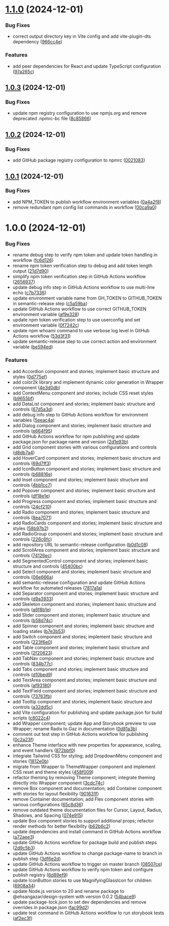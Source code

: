 # [1.1.0](https://github.com/ehsangazar/design-system/compare/v1.0.3...v1.1.0) (2024-12-01)


### Bug Fixes

* correct output directory key in Vite config and add vite-plugin-dts dependency ([966cc4e](https://github.com/ehsangazar/design-system/commit/966cc4e74ab2746967f72a3606f47ea2bd20a474))


### Features

* add peer dependencies for React and update TypeScript configuration ([97a265c](https://github.com/ehsangazar/design-system/commit/97a265cfc926d063ca718c2acc8b72cb9f118dad))

## [1.0.3](https://github.com/ehsangazar/design-system/compare/v1.0.2...v1.0.3) (2024-12-01)


### Bug Fixes

* update npm registry configuration to use npmjs.org and remove deprecated .npmrc-bc file ([8c85866](https://github.com/ehsangazar/design-system/commit/8c85866fee7d5defa623ae2c304ebef161d125ee))

## [1.0.2](https://github.com/ehsangazar/design-system/compare/v1.0.1...v1.0.2) (2024-12-01)


### Bug Fixes

* add GitHub package registry configuration to npmrc ([0021083](https://github.com/ehsangazar/design-system/commit/00210836734679d0f788d5367cdc549569806f67))

## [1.0.1](https://github.com/ehsangazar/design-system/compare/v1.0.0...v1.0.1) (2024-12-01)


### Bug Fixes

* add NPM_TOKEN to publish workflow environment variables ([0a4a2f8](https://github.com/ehsangazar/design-system/commit/0a4a2f8f6ec17f2f61057d42228404b5b72db84b))
* remove redundant npm config list commands in workflow ([00ca9a0](https://github.com/ehsangazar/design-system/commit/00ca9a00e5e981ccafc3a68e8047223ebef501b1))

# 1.0.0 (2024-12-01)


### Bug Fixes

* rename debug step to verify npm token and update token handling in workflow ([fc6d126](https://github.com/ehsangazar/design-system/commit/fc6d12669b679ca13e71b5376a20fa0533f313be))
* rename npm token verification step to debug and add token length output ([21d7d90](https://github.com/ehsangazar/design-system/commit/21d7d9071fbf1be8a02a826ee240d43160c9103a))
* simplify npm token verification step in GitHub Actions workflow ([2656937](https://github.com/ehsangazar/design-system/commit/26569371bb2e52208988e467db20ae02871a3459))
* update debug info step in GitHub Actions workflow to use multi-line echo ([c7b7336](https://github.com/ehsangazar/design-system/commit/c7b733660effa31d53ef831a166dcaa80b325df7))
* update environment variable name from GH_TOKEN to GITHUB_TOKEN in semantic-release step ([c5a59ba](https://github.com/ehsangazar/design-system/commit/c5a59bac90b731b9f7fd15c95af3e467034cd682))
* update GitHub Actions workflow to use correct GITHUB_TOKEN environment variable ([af9e328](https://github.com/ehsangazar/design-system/commit/af9e328a09590845a427c2898874b7022db83d3f))
* update npm token verification step to use userconfig and set environment variable ([0f7242c](https://github.com/ehsangazar/design-system/commit/0f7242c7a924aef0ab61e10e58effe54628cfa11))
* update npm whoami command to use verbose log level in GitHub Actions workflow ([53d3f31](https://github.com/ehsangazar/design-system/commit/53d3f317cf8b9a9e9c54f166684314484daa9a1a))
* update semantic-release step to use correct action and environment variable ([be594ed](https://github.com/ehsangazar/design-system/commit/be594edf8ed9450e9ebd67d06167d184b979cf5f))


### Features

* add Accordion component and stories; implement basic structure and styles ([0d775ef](https://github.com/ehsangazar/design-system/commit/0d775ef33d3b9359ac2b464002a3be393c717e56))
* add color2k library and implement dynamic color generation in Wrapper component ([4e3d0db](https://github.com/ehsangazar/design-system/commit/4e3d0dbd01fda1033151b379b8728480006f30a1))
* add ContextMenu component and stories; include CSS reset styles ([b9655bf](https://github.com/ehsangazar/design-system/commit/b9655bfc20c461e2d1d0df6f2f6f0d70d51472bd))
* add DataList component and stories; implement basic structure and controls ([67d5a3d](https://github.com/ehsangazar/design-system/commit/67d5a3d316655e50920774b96dd51f7f69c20570))
* add debug info step to GitHub Actions workflow for environment variables ([5eeac4a](https://github.com/ehsangazar/design-system/commit/5eeac4aba341ac73194497217eb35e79c9972001))
* add Dialog component and stories; implement basic structure and controls ([e664f95](https://github.com/ehsangazar/design-system/commit/e664f95e9c284a23fdf74f143480eee4d2eae61a))
* add GitHub Actions workflow for npm publishing and update package.json for package name and version ([2d1e93b](https://github.com/ehsangazar/design-system/commit/2d1e93bc94b30ff92150bd7a8e846a20b3a9191d))
* add Grid component stories with various configurations and controls ([d8db7a4](https://github.com/ehsangazar/design-system/commit/d8db7a48d213b686635d9a8a6c205fcb48037bd2))
* add HoverCard component and stories; implement basic structure and controls ([69d7ff3](https://github.com/ehsangazar/design-system/commit/69d7ff3cc5c8fe7f6d442b8e13747434b45b571a))
* add IconButton component and stories; implement basic structure and controls ([b68816e](https://github.com/ehsangazar/design-system/commit/b68816ec2b76e2f78a11f67335a21a6c78103757))
* add Inset component and stories; implement basic structure and controls ([4bb1cc7](https://github.com/ehsangazar/design-system/commit/4bb1cc71de00f169c341d86d8e3b7358d4847048))
* add Popover component and stories; implement basic structure and controls ([df18e1e](https://github.com/ehsangazar/design-system/commit/df18e1ed09480d719bf430d102c08e6863f8a8f3))
* add Progress component and stories; implement basic structure and controls ([24cf210](https://github.com/ehsangazar/design-system/commit/24cf2103247be77fc75e1622afd6e5cdd48d22bf))
* add Radio component and stories; implement basic structure and controls ([8ea7071](https://github.com/ehsangazar/design-system/commit/8ea70710de370d14551d99ddb2c4d0ac4f37dc6a))
* add RadioCards component and stories; implement basic structure and styles ([58b97b2](https://github.com/ehsangazar/design-system/commit/58b97b29ca5092b690c83de02a2dc08f4226fc2b))
* add RadioGroup component and stories; implement basic structure and controls ([226c6fc](https://github.com/ehsangazar/design-system/commit/226c6fcac7b0bbf49e3e6a17c201a95a52c2cad9))
* add repository URL to semantic-release configuration ([b0d1c08](https://github.com/ehsangazar/design-system/commit/b0d1c0812a997ac0ddac18add2949ff6ce4cb40f))
* add ScrollArea component and stories; implement basic structure and controls ([74126ec](https://github.com/ehsangazar/design-system/commit/74126ec5e089af358facca3e464f7b0381b230ae))
* add SegmentedControl component and stories; implement basic structure and controls ([45400bc](https://github.com/ehsangazar/design-system/commit/45400bcd40c543d58793894c5221da7279dbdd23))
* add Select component and stories; implement basic structure and controls ([06e666a](https://github.com/ehsangazar/design-system/commit/06e666ade0f031fae45d10d7dd6ebb38be908204))
* add semantic-release configuration and update GitHub Actions workflow for automated releases ([7817a1a](https://github.com/ehsangazar/design-system/commit/7817a1add2918d86116d2bd54266bfebfdb3abd8))
* add Separator component and stories; implement basic structure and controls ([d9a3933](https://github.com/ehsangazar/design-system/commit/d9a39330fbdb5865aa9548a9a83d5ca3c1e4da83))
* add Skeleton component and stories; implement basic structure and controls ([a6f8b1e](https://github.com/ehsangazar/design-system/commit/a6f8b1edd7a9a4b82611249e3312051af93b5ee4))
* add Slider component and stories; implement basic structure and controls ([b58d74c](https://github.com/ehsangazar/design-system/commit/b58d74cc1c66ad4b654658726993ed4822d4efb0))
* add Spinner component and stories; implement basic structure and loading states ([b7e3b53](https://github.com/ehsangazar/design-system/commit/b7e3b53a9432bb9795313c6e3b7edb61b31bb468))
* add Switch component and stories; implement basic structure and controls ([223f6e0](https://github.com/ehsangazar/design-system/commit/223f6e0ed9f6a29d983d1ebbfc9e3928cb3fa353))
* add Table component and stories; implement basic structure and controls ([2f20623](https://github.com/ehsangazar/design-system/commit/2f2062389b47b07e938c3ed48f4ee5f9c812251d))
* add TabNav component and stories; implement basic structure and controls ([834b77c](https://github.com/ehsangazar/design-system/commit/834b77c1ee85fc68cf9bfefbf4508be23ef374f8))
* add Tabs component and stories; implement basic structure and controls ([d10bed9](https://github.com/ehsangazar/design-system/commit/d10bed9dd4151ae9ffca100bc19c4806c1077191))
* add TextArea component and stories; implement basic structure and controls ([af93180](https://github.com/ehsangazar/design-system/commit/af931804e5d22bd22b2c7aaa35886016607e675b))
* add TextField component and stories; implement basic structure and controls ([73763fb](https://github.com/ehsangazar/design-system/commit/73763fb9c58fb7f15c34dac336372c3862dbba83))
* add Tooltip component and stories; implement basic structure and controls ([a32dd5c](https://github.com/ehsangazar/design-system/commit/a32dd5c30ec6a7ca08b46a7d6208fedf66a36116))
* add Vite configuration for publishing and update package.json for build scripts ([c8022c4](https://github.com/ehsangazar/design-system/commit/c8022c4b4034d9e35e2e4ae8c0fd9e391e95d637))
* add Wrapper component; update App and Storybook preview to use Wrapper; rename Radix to Gaz in documentation ([0d81a3b](https://github.com/ehsangazar/design-system/commit/0d81a3bb0087e409dc0fdd29f6076d57d0dd0fb6))
* comment out test step in GitHub Actions workflow for publishing ([0c2a23f](https://github.com/ehsangazar/design-system/commit/0c2a23f5f966429a34a11f743e12a7fcca7cdd52))
* enhance Theme interface with new properties for appearance, scaling, and event handlers ([872bbf0](https://github.com/ehsangazar/design-system/commit/872bbf0657d1fef0c16c73cda937f716b5a5a4a6))
* integrate Tailwind CSS for styling; add DropdownMenu component and stories ([1812e0b](https://github.com/ehsangazar/design-system/commit/1812e0ba460dce2139921570dbf0a24fe3d658bf))
* migrate from Wrapper to ThemeWrapper component and implement CSS reset and theme styles ([458f009](https://github.com/ehsangazar/design-system/commit/458f0092685a987daccefb5878ba26b0726c51e3))
* refactor theming by removing Theme component; integrate theming directly into Wrapper component ([3cdc74c](https://github.com/ehsangazar/design-system/commit/3cdc74c199a44054478bdf767d69ad7813fd91d4))
* remove Box component and documentation; add Container component with stories for layout flexibility ([901631f](https://github.com/ehsangazar/design-system/commit/901631fefec69ff4878c22dda0583a8eb2baa585))
* remove Container documentation; add Flex component stories with various configurations ([65c8d36](https://github.com/ehsangazar/design-system/commit/65c8d362083b09490a1fd5167383e7923e63e990))
* remove outdated theme documentation files for Cursor, Layout, Radius, Shadows, and Spacing ([074e915](https://github.com/ehsangazar/design-system/commit/074e915666ab6a9d28605c15478604a4a3d0f133))
* update Box component stories to support additional props; refactor render methods for better flexibility ([b62b6c2](https://github.com/ehsangazar/design-system/commit/b62b6c2870045d5831ca092abf2476b0ac43cdcb))
* update dependencies and install command in GitHub Actions workflow ([a72aee3](https://github.com/ehsangazar/design-system/commit/a72aee30cda52b64802f093b320694f3b8eab7f3))
* update GitHub Actions workflow for package build and publish steps ([2d9c5b3](https://github.com/ehsangazar/design-system/commit/2d9c5b3f77a3b4019f0f0ea611a473e80ff5b04b))
* update GitHub Actions workflow to change package-name to branch in publish step ([3df6e2d](https://github.com/ehsangazar/design-system/commit/3df6e2dcb2d1c4cd58943dbde770304e16291ee0))
* update GitHub Actions workflow to trigger on master branch ([08507ce](https://github.com/ehsangazar/design-system/commit/08507ce7f2c6d090d018bab08dff38aa8462e317))
* update GitHub Actions workflow to verify npm token and configure publish registry ([6d89ef9](https://github.com/ehsangazar/design-system/commit/6d89ef9920c6c753997d2ace602b7c70a46b0f40))
* update IconButton stories to use MagnifyingGlassIcon for children ([6908a34](https://github.com/ehsangazar/design-system/commit/6908a345da792759d83aa1f0f119cc87fe3f1b0f))
* update Node.js version to 20 and rename package to @ehsangazar/design-system with version 0.0.2 ([54bace9](https://github.com/ehsangazar/design-system/commit/54bace90645b6d3c0241db235419d03645aef1f2))
* update package-lock.json to set dev dependencies and remove overrides in package.json ([fac99d2](https://github.com/ehsangazar/design-system/commit/fac99d2d969c2c11a8984951a53d73cdce1e6695))
* update test command in GitHub Actions workflow to run storybook tests ([af2ec3f](https://github.com/ehsangazar/design-system/commit/af2ec3fc1a6a782af8da4e699efc81b6f91b7a9b))
